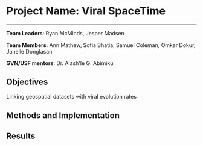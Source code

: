 # Project Name: Viral SpaceTime
---
**Team Leaders**: Ryan McMinds, Jesper Madsen

**Team Members**:  Ann Mathew, Sofia	Bhatia, Samuel Coleman, Omkar	Dokur, Janelle Donglasan

**GVN/USF mentors**: Dr. Alash'le G. Abimiku



## Objectives

Linking geospatial datasets with viral evolution rates

## Methods and Implementation

## Results 


